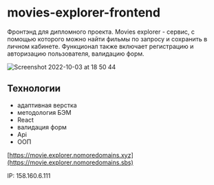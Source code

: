 # movies-explorer-frontend
Фронтэнд для дипломного проекта. Movies explorer - сервис, с помощью которого можно найти фильмы по запросу и сохранить в личном кабинете. Функционал также включает регистрацию и авторизацию пользователя, валидацию форм.

![Screenshot 2022-10-03 at 18 50 44](https://user-images.githubusercontent.com/56136113/193622002-78b6d8a7-e784-4716-80d3-0d5ae4645f27.png)

## Технологии
* адаптивная верстка
* методология БЭМ
* React
* валидация форм
* Api
* ООП

[https://movie.explorer.nomoredomains.xyz](https://movie.explorer.nomoredomains.sbs)

IP: 158.160.6.111

